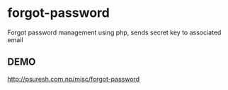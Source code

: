 # forgot-password
Forgot password management using php, sends secret key to associated email

## DEMO
http://psuresh.com.np/misc/forgot-password
